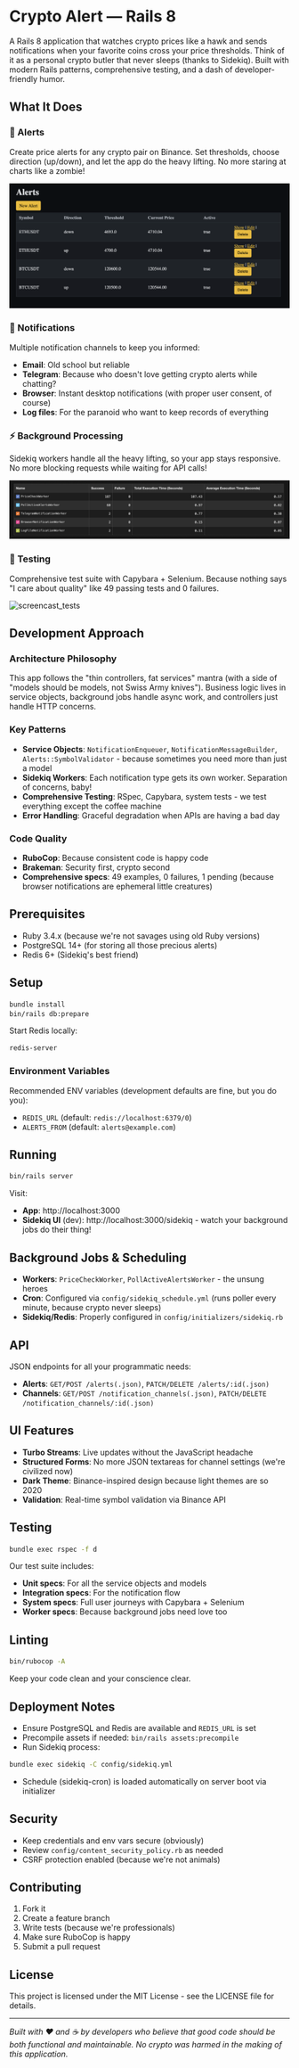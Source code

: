 # Crypto Alert — Rails 8

A Rails 8 application that watches crypto prices like a hawk and sends notifications when your favorite coins cross your price thresholds. Think of it as a personal crypto butler that never sleeps (thanks to Sidekiq). Built with modern Rails patterns, comprehensive testing, and a dash of developer-friendly humor.

## What It Does

### 🚨 Alerts
Create price alerts for any crypto pair on Binance. Set thresholds, choose direction (up/down), and let the app do the heavy lifting. No more staring at charts like a zombie!

![alerts_screen](public/alerts_screen.png)

### 🔔 Notifications
Multiple notification channels to keep you informed:
- **Email**: Old school but reliable
- **Telegram**: Because who doesn't love getting crypto alerts while chatting?
- **Browser**: Instant desktop notifications (with proper user consent, of course)
- **Log files**: For the paranoid who want to keep records of everything

### ⚡ Background Processing
Sidekiq workers handle all the heavy lifting, so your app stays responsive. No more blocking requests while waiting for API calls!

![sidekiq_workers_screen](public/sidekiq_workers_screen.png)

### 🧪 Testing
Comprehensive test suite with Capybara + Selenium. Because nothing says "I care about quality" like 49 passing tests and 0 failures.

![screencast_tests](public/screencast_tests.gif)

## Development Approach

### Architecture Philosophy
This app follows the "thin controllers, fat services" mantra (with a side of "models should be models, not Swiss Army knives"). Business logic lives in service objects, background jobs handle async work, and controllers just handle HTTP concerns.

### Key Patterns
- **Service Objects**: `NotificationEnqueuer`, `NotificationMessageBuilder`, `Alerts::SymbolValidator` - because sometimes you need more than just a model
- **Sidekiq Workers**: Each notification type gets its own worker. Separation of concerns, baby!
- **Comprehensive Testing**: RSpec, Capybara, system tests - we test everything except the coffee machine
- **Error Handling**: Graceful degradation when APIs are having a bad day

### Code Quality
- **RuboCop**: Because consistent code is happy code
- **Brakeman**: Security first, crypto second
- **Comprehensive specs**: 49 examples, 0 failures, 1 pending (because browser notifications are ephemeral little creatures)

## Prerequisites
- Ruby 3.4.x (because we're not savages using old Ruby versions)
- PostgreSQL 14+ (for storing all those precious alerts)
- Redis 6+ (Sidekiq's best friend)

## Setup
```bash
bundle install
bin/rails db:prepare
```

Start Redis locally:
```bash
redis-server
```

### Environment Variables
Recommended ENV variables (development defaults are fine, but you do you):
- `REDIS_URL` (default: `redis://localhost:6379/0`)
- `ALERTS_FROM` (default: `alerts@example.com`)

## Running
```bash
bin/rails server
```

Visit:
- **App**: http://localhost:3000
- **Sidekiq UI** (dev): http://localhost:3000/sidekiq - watch your background jobs do their thing!

## Background Jobs & Scheduling
- **Workers**: `PriceCheckWorker`, `PollActiveAlertsWorker` - the unsung heroes
- **Cron**: Configured via `config/sidekiq_schedule.yml` (runs poller every minute, because crypto never sleeps)
- **Sidekiq/Redis**: Properly configured in `config/initializers/sidekiq.rb`

## API
JSON endpoints for all your programmatic needs:
- **Alerts**: `GET/POST /alerts(.json)`, `PATCH/DELETE /alerts/:id(.json)`
- **Channels**: `GET/POST /notification_channels(.json)`, `PATCH/DELETE /notification_channels/:id(.json)`

## UI Features
- **Turbo Streams**: Live updates without the JavaScript headache
- **Structured Forms**: No more JSON textareas for channel settings (we're civilized now)
- **Dark Theme**: Binance-inspired design because light themes are so 2020
- **Validation**: Real-time symbol validation via Binance API

## Testing
```bash
bundle exec rspec -f d
```

Our test suite includes:
- **Unit specs**: For all the service objects and models
- **Integration specs**: For the notification flow
- **System specs**: Full user journeys with Capybara + Selenium
- **Worker specs**: Because background jobs need love too

## Linting
```bash
bin/rubocop -A
```

Keep your code clean and your conscience clear.

## Deployment Notes
- Ensure PostgreSQL and Redis are available and `REDIS_URL` is set
- Precompile assets if needed: `bin/rails assets:precompile`
- Run Sidekiq process:
```bash
bundle exec sidekiq -C config/sidekiq.yml
```
- Schedule (sidekiq-cron) is loaded automatically on server boot via initializer

## Security
- Keep credentials and env vars secure (obviously)
- Review `config/content_security_policy.rb` as needed
- CSRF protection enabled (because we're not animals)

## Contributing
1. Fork it
2. Create a feature branch
3. Write tests (because we're professionals)
4. Make sure RuboCop is happy
5. Submit a pull request

## License
This project is licensed under the MIT License - see the LICENSE file for details.

---

*Built with ❤️ and ☕ by developers who believe that good code should be both functional and maintainable. No crypto was harmed in the making of this application.*
